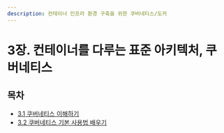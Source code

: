 ```yaml
---
description: 컨테이너 인프라 환경 구축을 위한 쿠버네티스/도커
---
```


# 3장. 컨테이너를 다루는 표준 아키텍처, 쿠버네티스

## 목차

* [3.1 쿠버네티스 이해하기](./1.md)
* [3.2 쿠버네티스 기본 사용법 배우기](./2.md)
